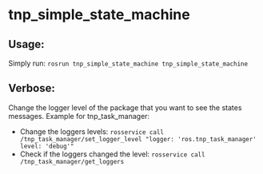 # tnp_simple_state_machine

## Usage:

Simply run: `rosrun tnp_simple_state_machine tnp_simple_state_machine`

## Verbose:

Change the logger level of the package that you want to see the states messages. Example for tnp_task_manager:
* Change the loggers levels:
`rosservice call /tnp_task_manager/set_logger_level "logger: 'ros.tnp_task_manager' level: 'debug'"`
* Check if the loggers changed the level:
`rosservice call /tnp_task_manager/get_loggers`
